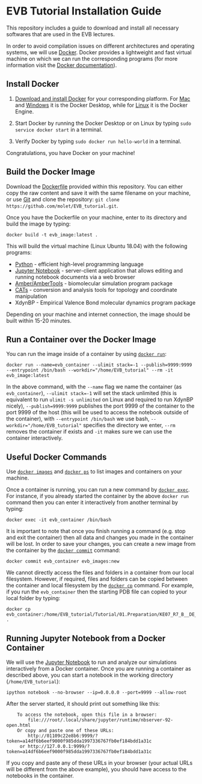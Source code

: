 # EVB Tutorial Installation Guide

This repository includes a guide to download and install all necessary softwares that are used in the EVB lectures.

In order to avoid compilation issues on different architectures and operating systems, we will use [Docker](https://docs.docker.com/get-started/overview/).
Docker provides a lightweight and fast virtual machine on which we can run the corresponding programs (for more information visit the [Docker documentation](https://docs.docker.com/)).

## Install Docker

1. [Download and install Docker](https://docs.docker.com/get-docker/) for your corresponding platform. For [Mac](https://docs.docker.com/desktop/mac/install/) and [Windows](https://docs.docker.com/desktop/windows/install/) it is the Docker Desktop, while for [Linux](https://docs.docker.com/engine/install/) it is the Docker Engine.

2. Start Docker by running the Docker Desktop or on Linux by typing `sudo service docker start` in a terminal. 

3. Verify Docker by typing `sudo docker run hello-world` in a terminal. 

Congratulations, you have Docker on your machine!

## Build the Docker Image

Download the [Dockerfile](https://github.com/molet/EVB_tutorial/blob/main/Dockerfile) provided within this repository. You can either copy the raw content and save it with the same filename on your machine, or use [Git](https://git-scm.com/downloads) and clone the repository: `git clone https://github.com/molet/EVB_tutorial.git`.

Once you have the Dockerfile on your machine, enter to its directory and build the image by typing:

`docker build -t evb_image:latest .`

This will build the virtual machine (Linux Ubuntu 18.04) with the following programs:
- [Python](https://www.python.org/) - efficient high-level programming language
- [Jupyter Notebook](https://jupyter.org/) - server-client application that allows editing and running notebook documents via a web browser
- [Amber/AmberTools](https://ambermd.org/index.php) - biomolecular simulation program package
- [CATs](https://github.com/kulhanek/cats) - conversion and analysis tools for topology and coordinate manipulation
- XdynBP - Empirical Valence Bond molecular dynamics program package

Depending on your machine and internet connection, the image should be built within 15-20 minutes.

## Run a Container over the Docker Image

You can run the image inside of a container by using [`docker run`](https://docs.docker.com/engine/reference/commandline/run/):

```
docker run --name=evb_container --ulimit stack=-1 --publish=9999:9999 --entrypoint /bin/bash --workdir="/home/EVB_tutorial" --rm -it evb_image:latest
```

In the above command, with the `--name` flag we name the container (as `evb_container`), `--ulimit stack=-1` will set the stack unlimited (this is equivalent to run `ulimit -s unlimited` on Linux and required to run XdynBP nicely), `--publish=9999:9999` publishes the port 9999 of the container to the port 9999 of the host (this will be used to access the notebook outside of the container), with `--entrypoint /bin/bash` we use bash, `--workdir="/home/EVB_tutorial"` specifies the directory we enter, `--rm` removes the container if exists and `-it` makes sure we can use the container interactively.

## Useful Docker Commands

Use [`docker images`](https://docs.docker.com/engine/reference/commandline/images/) and [`docker ps`](https://docs.docker.com/engine/reference/commandline/ps/) to list images and containers on your machine.

Once a container is running, you can run a new command by [`docker exec`](https://docs.docker.com/engine/reference/commandline/exec/). For instance, if you already started the container by the above `docker run` command then you can enter it interactively from another terminal by typing:

```
docker exec -it evb_container /bin/bash
```

It is important to note that once you finish running a command (e.g. stop and exit the container) then all data and changes you made in the container will be lost. In order to save your changes, you can create a new image from the container by the [`docker commit`](https://docs.docker.com/engine/reference/commandline/commit/) command:

```
docker commit evb_container evb_images:new
```

We cannot directly access the files and folders in a container from our local filesystem. However, if required, files and folders can be copied between the container and local filesystem by the [`docker cp`](https://docs.docker.com/engine/reference/commandline/cp/) command. For example, if you run the `evb_container` then the starting PDB file can copied to your local folder by typing:

```
docker cp evb_container:/home/EVB_tutorial/Tutorial/01.Preparation/KE07_R7_B__DE_1.pdb .
```

## Running Jupyter Notebook from a Docker Container

We will use the [Jupyter Notebook](https://jupyter.org/) to run and analyze our simulations interactively from a Docker container. Once you are running a container as described above, you can start a notebook in the working directory (`/home/EVB_tutorial`):

```
ipython notebook --no-browser --ip=0.0.0.0 --port=9999 --allow-root
```

After the server started, it should print out something like this:

```
    To access the notebook, open this file in a browser:
        file:///root/.local/share/jupyter/runtime/nbserver-92-open.html
    Or copy and paste one of these URLs:
        http://01109c22e8b6:9999/?token=a14df6b6eef9000f985dda1997336767fb0ef184bdd1a31c
     or http://127.0.0.1:9999/?token=a14df6b6eef9000f985dda1997336767fb0ef184bdd1a31c
```

If you copy and paste any of these URLs in your browser (your actual URLs will be different from the above example), you should have access to the notebooks in the container.
